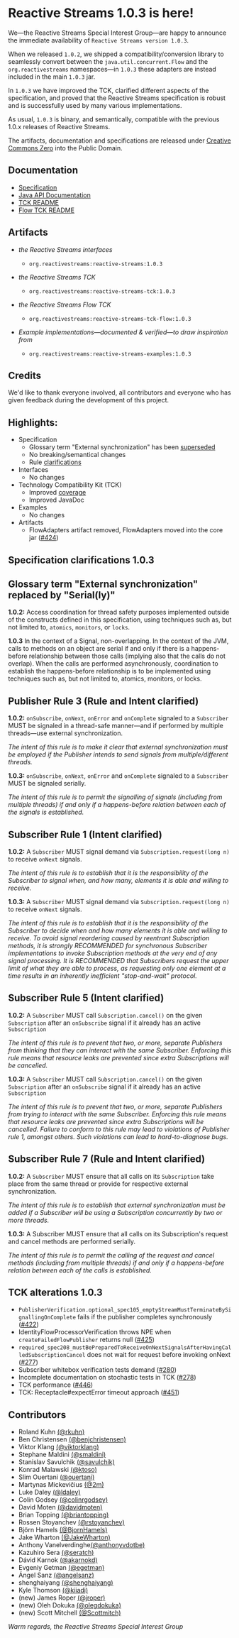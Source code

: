 Reactive Streams 1.0.3 is here!
===============================

We—the Reactive Streams Special Interest Group—are happy to announce the immediate availability of `Reactive Streams version 1.0.3`.

When we released `1.0.2`, we shipped a compatibility/conversion library to seamlessly convert between the `java.util.concurrent.Flow` and the `org.reactivestreams` namespaces—in `1.0.3` these adapters are instead included in the main `1.0.3` jar.

In `1.0.3` we have improved the TCK, clarified different aspects of the specification, and proved that the Reactive Streams specification is robust and is successfully used by many various implementations.

As usual, `1.0.3` is binary, and semantically, compatible with the previous 1.0.x releases of Reactive Streams.

The artifacts, documentation and specifications are released under [Creative Commons Zero](http://creativecommons.org/publicdomain/zero/1.0) into the Public Domain.

Documentation
-------------

* [Specification](https://github.com/reactive-streams/reactive-streams-jvm/tree/v1.0.3#specification)
* [Java API Documentation](http://www.reactive-streams.org/reactive-streams-1.0.3-javadoc)
* [TCK README](https://github.com/reactive-streams/reactive-streams-jvm/blob/v1.0.3/tck/README.md)
* [Flow TCK README](https://github.com/reactive-streams/reactive-streams-jvm/blob/v1.0.3/tck-flow/README.md)

Artifacts
---------

* *the Reactive Streams interfaces*
  * `org.reactivestreams:reactive-streams:1.0.3`

* *the Reactive Streams TCK*
  * `org.reactivestreams:reactive-streams-tck:1.0.3`

* *the Reactive Streams Flow TCK*
  * `org.reactivestreams:reactive-streams-tck-flow:1.0.3`

* *Example implementations—documented & verified—to draw inspiration from*
  * `org.reactivestreams:reactive-streams-examples:1.0.3`
   
Credits
-------

We'd like to thank everyone involved, all contributors and everyone who has given feedback during the development of this project.


## Highlights:

- Specification
  + Glossary term "External synchronization" has been [superseded](#Glossary)
  + No breaking/semantical changes
  + Rule [clarifications](#specification-clarifications-103-RC1)
- Interfaces
  + No changes
- Technology Compatibility Kit (TCK)
  + Improved [coverage](#tck-alterations-103-RC1)
  + Improved JavaDoc
- Examples
  + No changes
- Artifacts
  + FlowAdapters artifact removed, FlowAdapters moved into the core jar ([#424](https://github.com/reactive-streams/reactive-streams-jvm/issues/424))

## Specification clarifications 1.0.3

## Glossary term "External synchronization" replaced by "Serial(ly)"

**1.0.2:** Access coordination for thread safety purposes implemented outside of the constructs defined in this specification, using techniques such as, but not limited to, `atomics`, `monitors`, or `locks`.

**1.0.3** In the context of a Signal, non-overlapping. In the context of the JVM, calls to methods on an object are serial if and only if there is a happens-before relationship between those calls (implying also that the calls do not overlap). When the calls are performed asynchronously, coordination to establish the happens-before relationship is to be implemented using techniques such as, but not limited to, atomics, monitors, or locks.

## Publisher Rule 3 (Rule and Intent clarified)

**1.0.2:** `onSubscribe`, `onNext`, `onError` and `onComplete` signaled to a `Subscriber` MUST be signaled in a thread-safe manner—and if performed by multiple threads—use external synchronization.

*The intent of this rule is to make it clear that external synchronization must be employed if the Publisher intends to send signals from multiple/different threads.*

**1.0.3:** `onSubscribe`, `onNext`, `onError` and `onComplete` signaled to a `Subscriber` MUST be signaled serially.

*The intent of this rule is to permit the signalling of signals (including from multiple threads) if and only if a happens-before relation between each of the signals is established.*

## Subscriber Rule 1 (Intent clarified)

**1.0.2:** A `Subscriber` MUST signal demand via `Subscription.request(long n)` to receive `onNext` signals.

*The intent of this rule is to establish that it is the responsibility of the Subscriber to signal when, and how many, elements it is able and willing to receive.*

**1.0.3:** A `Subscriber` MUST signal demand via `Subscription.request(long n)` to receive `onNext` signals.

*The intent of this rule is to establish that it is the responsibility of the Subscriber to decide when and how many elements it is able and willing to receive. To avoid signal reordering caused by reentrant Subscription methods, it is strongly RECOMMENDED for synchronous Subscriber implementations to invoke Subscription methods at the very end of any signal processing. It is RECOMMENDED that Subscribers request the upper limit of what they are able to process, as requesting only one element at a time results in an inherently inefficient "stop-and-wait" protocol.*

## Subscriber Rule 5 (Intent clarified)

**1.0.2:** A `Subscriber` MUST call `Subscription.cancel()` on the given `Subscription` after an `onSubscribe` signal if it already has an active `Subscription`

*The intent of this rule is to prevent that two, or more, separate Publishers from thinking that they can interact with the same Subscriber. Enforcing this rule means that resource leaks are prevented since extra Subscriptions will be cancelled.*

**1.0.3:** A `Subscriber` MUST call `Subscription.cancel()` on the given `Subscription` after an `onSubscribe` signal if it already has an active `Subscription`

*The intent of this rule is to prevent that two, or more, separate Publishers from trying to interact with the same Subscriber. Enforcing this rule means that resource leaks are prevented since extra Subscriptions will be cancelled. Failure to conform to this rule may lead to violations of Publisher rule 1, amongst others. Such violations can lead to hard-to-diagnose bugs.*

## Subscriber Rule 7 (Rule and Intent clarified)

**1.0.2:** A `Subscriber` MUST ensure that all calls on its `Subscription` take place from the same thread or provide for respective external synchronization.

*The intent of this rule is to establish that external synchronization must be added if a Subscriber will be using a Subscription concurrently by two or more threads.*

**1.0.3:** A Subscriber MUST ensure that all calls on its Subscription's request and cancel methods are performed serially.

*The intent of this rule is to permit the calling of the request and cancel methods (including from multiple threads) if and only if a happens-before relation between each of the calls is established.*

## TCK alterations 1.0.3

- `PublisherVerification.optional_spec105_emptyStreamMustTerminateBySignallingOnComplete` fails if the publisher completes synchronously ([#422](https://github.com/reactive-streams/reactive-streams-jvm/issues/422))
- IdentityFlowProcessorVerification throws NPE when `createFailedFlowPublisher` returns null ([#425](https://github.com/reactive-streams/reactive-streams-jvm/issues/425))
- `required_spec208_mustBePreparedToReceiveOnNextSignalsAfterHavingCalledSubscriptionCancel` does not wait for request before invoking onNext ([#277](https://github.com/reactive-streams/reactive-streams-jvm/issues/277))
- Subscriber whitebox verification tests demand ([#280](https://github.com/reactive-streams/reactive-streams-jvm/issues/280))
- Incomplete documentation on stochastic tests in TCK ([#278](https://github.com/reactive-streams/reactive-streams-jvm/issues/278))
- TCK performance ([#446](https://github.com/reactive-streams/reactive-streams-jvm/issues/446))
- TCK: Receptacle#expectError timeout approach ([#451](https://github.com/reactive-streams/reactive-streams-jvm/issues/451))


## Contributors
  + Roland Kuhn [(@rkuhn)](https://github.com/rkuhn)
  + Ben Christensen [(@benjchristensen)](https://github.com/benjchristensen)
  + Viktor Klang [(@viktorklang)](https://github.com/viktorklang)
  + Stephane Maldini [(@smaldini)](https://github.com/smaldini)
  + Stanislav Savulchik [(@savulchik)](https://github.com/savulchik)
  + Konrad Malawski [(@ktoso)](https://github.com/ktoso)
  + Slim Ouertani [(@ouertani)](https://github.com/ouertani)
  + Martynas Mickevičius [(@2m)](https://github.com/2m)
  + Luke Daley [(@ldaley)](https://github.com/ldaley)
  + Colin Godsey [(@colinrgodsey)](https://github.com/colinrgodsey)
  + David Moten [(@davidmoten)](https://github.com/davidmoten)
  + Brian Topping [(@briantopping)](https://github.com/briantopping)
  + Rossen Stoyanchev [(@rstoyanchev)](https://github.com/rstoyanchev)
  + Björn Hamels [(@BjornHamels)](https://github.com/BjornHamels)
  + Jake Wharton [(@JakeWharton)](https://github.com/JakeWharton)
  + Anthony Vanelverdinghe[(@anthonyvdotbe)](https://github.com/anthonyvdotbe)
  + Kazuhiro Sera [(@seratch)](https://github.com/seratch)
  + Dávid Karnok [(@akarnokd)](https://github.com/akarnokd)
  + Evgeniy Getman [(@egetman)](https://github.com/egetman)
  + Ángel Sanz [(@angelsanz)](https://github.com/angelsanz)
  + shenghaiyang [(@shenghaiyang)](https://github.com/shenghaiyang)
  + Kyle Thomson [(@kiiadi)](https://github.com/kiiadi)
  + (new) James Roper [(@jroper)](https://github.com/jroper)
  + (new) Oleh Dokuka [(@olegdokuka)](https://github.com/olegdokuka)
  + (new) Scott Mitchell [(@Scottmitch)](https://github.com/Scottmitch)

*Warm regards,
the Reactive Streams Special Interest Group*
